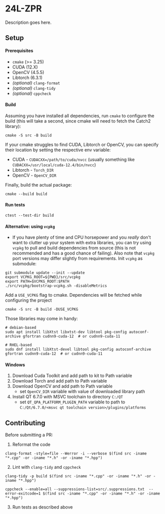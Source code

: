 # 24L-ZPR

Description goes here.

## Setup

#### Prerequisites
- `cmake` (>= 3.25)
- CUDA (12.X)
- OpenCV (4.5.5)
- Libtorch (6.3.1)
- _(optional)_ `clang-format`
- _(optional)_ `clang-tidy`
- _(optional)_ `cppcheck`

#### Build

Assuming you have installed all dependencies, run `cmake` to configure the build (this will take a second, since cmake will need to fetch the Catch2 library):

```shell
cmake -S src -B build
```

If your cmake struggles to find CUDA, Libtorch or OpenCV, you can specify their location by setting the respective env variable:
- CUDA - `CUDACXX=/path/to/cuda/nvcc` (usually something like `CUDACXX=/usr/local/cuda-12.4/bin/nvcc`)
- Libtorch - `Torch_DIR`
- OpenCV - `OpenCV_DIR`


Finally, build the actual package:

```shell
cmake --build build
```

#### Run tests
```shell
ctest --test-dir build
```


#### Alternative: using `vcpkg`
- If you have plenty of time and CPU horsepower and you *really* don't want to clutter up your system with extra libraries, you can try using `vcpkg` to pull and build dependencies from source (this is not recommended and has a good chance of failing). Also note that `vcpkg` port versions may differ slightly from requirements.  Init `vcpkg` as submodule:


```shell
git submodule update --init --update
export VCPKG_ROOT=${PWD}/src/vcpkg
export PATH=$VCPKG_ROOT:$PATH
./src/vcpkg/bootstrap-vcpkg.sh -disableMetrics
```

Add a `USE_VCPKG` flag to cmake. Dependencies will be fetched while configuring the project

```shell
cmake -S src -B build -DUSE_VCPKG
```

Those libraries may come in handy:

```shell
# debian-based
sudo apt install libXtst libxtst-dev libtool pkg-config autoconf-archive gfortran cudnn9-cuda-12  # or cudnn9-cuda-11

# RHEL-based 
sudo dnf install libXtst-devel libtool pkg-config autoconf-archive gfortran cudnn9-cuda-12  # or cudnn9-cuda-11
```

#### Windows
1. Download Cuda Toolkit and add path to kit to Path variable
2. Download Torch and add path to Path variable
3. Download OpenCV and add path to Path variable
   - set `OpenCV_DIR` variable with value of downloaded library path
4. Install QT 6.7.0 with MSVC toolchain to directory `C:/QT`
   - set `QT_QPA_PLATFORM_PLUGIN_PATH` variable to path to `C:/Qt/6.7.0/<msvc qt toolchain version>/plugins/platforms`

## Contributing

Before submitting a PR:

1. Reformat the code

```shell
clang-format -style=file --Werror -i --verbose $(find src -iname "*.cpp" -or -iname "*.h" -or -iname "*.hpp")
```

2. Lint with `clang-tidy` and `cppcheck`
```shell
clang-tidy -p build $(find src -iname "*.cpp" -or -iname "*.h" -or -iname "*.hpp")
```

```shell
cppcheck --enable=all --suppressions-list=src/.suppressions.txt  --error-exitcode=1 $(find src -iname "*.cpp" -or -iname "*.h" -or -iname "*.hpp")
```

3. Run tests as described above
